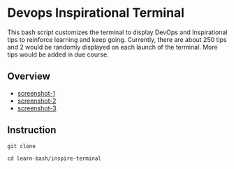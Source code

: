 # Devops Inspirational Terminal

This bash script customizes the terminal to display DevOps and Inspirational tips to reinforce learning and keep going. Currently, there are about 250 tips and 2 would be randomly displayed on each launch of the terminal. More tips would be added in due course.

## Overview

- [screenshot-1](./screenshots/screenshot1)
- [screenshot-2](./screenshots/screenshot2)
- [screenshot-3](./screenshots/screenshot3)

## Instruction

`git clone` 

`cd learn-bash/inspire-terminal`